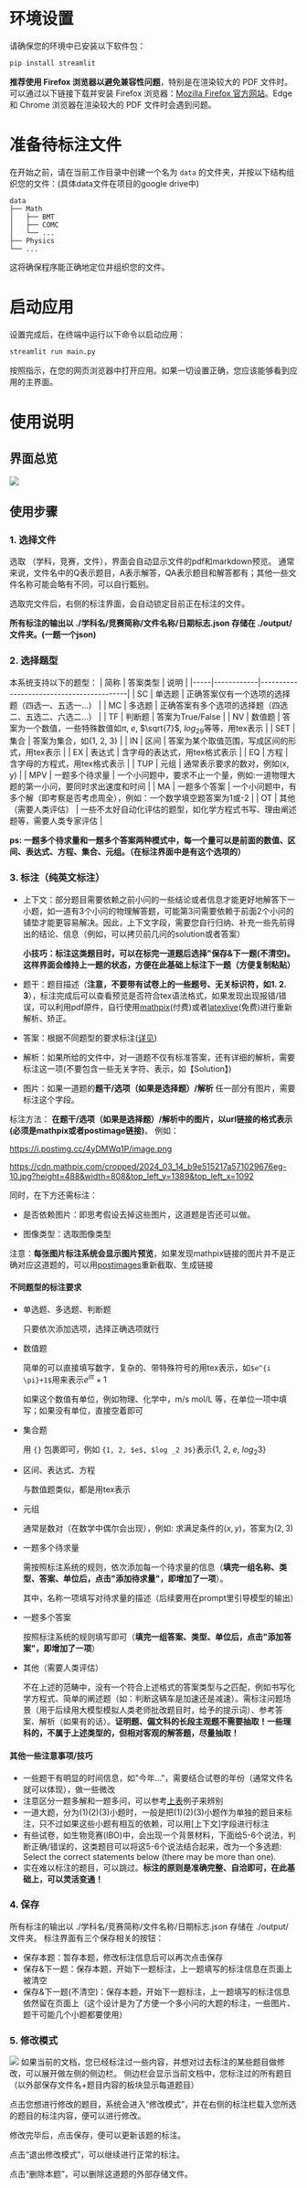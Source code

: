 # 环境设置

请确保您的环境中已安装以下软件包：

```bash
pip install streamlit
```

**推荐使用 Firefox 浏览器以避免兼容性问题**，特别是在渲染较大的 PDF 文件时。可以通过以下链接下载并安装 Firefox 浏览器：[Mozilla Firefox 官方网站](https://www.firefox.com.cn/)。Edge 和 Chrome 浏览器在渲染较大的 PDF 文件时会遇到问题。

# 准备待标注文件

在开始之前，请在当前工作目录中创建一个名为 `data` 的文件夹，并按以下结构组织您的文件：(具体data文件在项目的google drive中)

```
data
├── Math
│   ├── BMT
│   ├── COMC
│   └── ...
├── Physics
└── ...
```

这将确保程序能正确地定位并组织您的文件。

# 启动应用

设置完成后，在终端中运行以下命令以启动应用：

```bash
streamlit run main.py
```

按照指示，在您的网页浏览器中打开应用。如果一切设置正确，您应该能够看到应用的主界面。

# 使用说明

## 界面总览
![](./figures/page_overview.png)

## 使用步骤
### 1. 选择文件
选取 （学科，竞赛，文件），界面会自动显示文件的pdf和markdown预览。
通常来说，文件名中的Q表示题目，A表示解答，QA表示题目和解答都有；其他一些文件名称可能会略有不同，可以自行甄别。

选取完文件后，右侧的标注界面，会自动锁定目前正在标注的文件。

**所有标注的输出以 ./学科名/竞赛简称/文件名称/日期标志.json  存储在 ./output/ 文件夹。(一题一个json)**

### 2. 选择题型
本系统支持以下的题型：
| 简称  | 答案类型       | 说明                                       |
|-----|------------|------------------------------------------|
| SC  | 单选题        | 正确答案仅有一个选项的选择题（四选一、五选一...） |
| MC  | 多选题        | 正确答案有多个选项的选择题（四选二、五选二、六选二...）            |
| TF  | 判断题        | 答案为True/False                            |
| NV  | 数值题        | 答案为一个数值，一些特殊数值如$\pi$, $e$, $\sqrt{7}$, $log_29$等等，用tex表示 |
| SET | 集合         | 答案为集合，如{1, 2, 3}                         |
| IN  | 区间         | 答案为某个取值范围，写成区间的形式，用tex表示                 |
| EX  | 表达式        | 含字母的表达式，用tex格式表示                         |
| EQ  | 方程         | 含字母的方程式，用tex格式表示                         |
| TUP | 元组         | 通常表示要求的数对，例如(x, y)                       |
| MPV | 一题多个待求量    | 一个小问题中，要求不止一个量，例如:一道物理大题的第一小问，要同时求出速度和时间 |
| MA  | 一题多个答案     | 一个小问题中，有多个解（即考察是否考虑周全），例如：一个数学填空题答案为1或-2 |
| OT  | 其他（需要人类评估） | 一些不太好自动化评估的题型，如化学方程式书写、理由阐述题等，需要人类专家评估   |

**ps: 一题多个待求量和一题多个答案两种模式中，每一个量可以是前面的数值、区间、表达式、方程、集合、元组。（在标注界面中是有这个选项的）**

### 3. 标注（**纯英文标注**）
- 上下文：部分题目需要依赖之前小问的一些结论或者信息才能更好地解答下一小题，如一道有3个小问的物理解答题，可能第3问需要依赖于前面2个小问的铺垫才能更容易解决。因此，上下文字段，需要您自行归纳、补充一些先前得出的结论、信息（例如，可以拷贝前几问的solution或者答案）

  **小技巧：标注这类题目时，可以在标完一道题后选择"保存&下一题(不清空)。这样界面会维持上一题的状态，方便在此基础上标注下一题（方便复制粘贴）**
- 题干：题目描述（**注意，不要带有试卷上的一些题号、无关标识符，如1. 2. 3**），标注完成后可以查看预览是否符合tex语法格式，如果发现出现报错/错误，可以利用pdf原件，自行使用[mathpix](https://mathpix.com/)(付费)或者[latexlive](https://www.latexlive.com/)(免费)进行重新解析、矫正。
- 答案：根据不同题型的要求标注([详见](#不同题型的标注要求))
- 解析：如果所给的文件中，对一道题不仅有标准答案，还有详细的解析，需要标注这一项(不要包含一些无关字符、表示，如【Solution】)
- 图片：如果一道题的**题干/选项（如果是选择题）/解析** 任一部分有图片，需要标注这个字段。

标注方法：
**在题干/选项（如果是选择题）/解析中的图片，以url链接的格式表示(必须是mathpix或者postimage链接)**。
例如：

https://i.postimg.cc/4yDMWq1P/image.png

https://cdn.mathpix.com/cropped/2024_03_14_b9e515217a571029676eg-10.jpg?height=488&width=808&top_left_y=1389&top_left_x=1092

同时，在下方还需标注：
  - 是否依赖图片：即思考假设去掉这些图片，这道题是否还可以做。

  - 图像类型：选取图像类型

  注意：**每张图片标注系统会显示图片预览**，如果发现mathpix链接的图片并不是正确对应这道题的，可以用[postimages](https://postimages.org/)重新截取、生成链接


#### 不同题型的标注要求
- 单选题、多选题、判断题

  只要依次添加选项，选择正确选项就行
- 数值题

  简单的可以直接填写数字，复杂的、带特殊符号的用tex表示，如`$e^{i \pi}+1$`用来表示$e^{i \pi}+1$

  如果这个数值有单位，例如物理、化学中，m/s  mol/L 等，在单位一项中填写；如果没有单位，直接空着即可
- 集合题

  用 `{}` 包裹即可，例如 `{1, 2, $e$, $log _2 3$}`表示{1, 2, $e$, $log _2 3$}

- 区间、表达式、方程

  与数值题类似，都是用tex表示

- 元组

  通常是数对（在数学中偶尔会出现），例如: 求满足条件的$(x, y)$，答案为$(2, 3)$

- 一题多个待求量

  需按照标注系统的规则，依次添加每一个待求量的信息（**填完一组名称、类型、答案、单位后，点击"添加待求量"，即增加了一项**）。
  
  其中，名称一项填写对待求量的描述（后续要用在prompt里引导模型的输出）

- 一题多个答案

  按照标注系统的规则填写即可（**填完一组答案、类型、单位后，点击"添加答案"，即增加了一项**）
  
- 其他（需要人类评估）

  不在上述的范畴中，没有一个符合上述格式的答案类型与之匹配，例如书写化学方程式、简单的阐述题（如：判断这辆车是加速还是减速）。需标注问题场景（用于后续用大模型模拟人类老师批改题目时，给予的提示词）、参考答案、解析（如果有的话）。**证明题、偏文科的长段主观题不需要抽取！一些理科的，不属于上述类型的，但相对客观的解答题，尽量抽取！**

#### 其他一些注意事项/技巧
- 一些题干有明显的时间信息，如"今年..."，需要结合试卷的年份（通常文件名就可以体现），做一些微改
- 注意区分一题多解和一题多问，可以参考[上表](#2-选择题型)例子来辨别
- 一道大题，分为(1)(2)(3)小题时，一般是把(1)(2)(3)小题作为单独的题目来标注，只不过如果这些小题有相互的依赖，可以用[上下文]字段进行标注
- 有些试卷，如生物竞赛(IBO)中，会出现一个背景材料，下面给5-6个说法，判断正确/错误的，这类题目可以将这5-6个说法结合起来，改为一个多选题: Select the correct statements below (there may be more than one).
- 实在难以标注的题目，可以跳过。**标注的原则是准确完整、自洽即可，在此基础上，可以灵活变通！**

### 4. 保存
所有标注的输出以 ./学科名/竞赛简称/文件名称/日期标志.json  存储在 ./output/ 文件夹。
标注界面有三个保存相关的按钮：
- 保存本题：暂存本题，修改标注信息后可以再次点击保存
- 保存&下一题：保存本题，开始下一题标注，上一题填写的标注信息在页面上被清空
- 保存&下一题(不清空)：保存本题，开始下一题标注，上一题填写的标注信息依然留在页面上（这个设计是为了方便一个多小问的大题的标注，一些图片、题干可能几个小题都要使用）

### 5. 修改模式
![](./figures/modify_view.png)
如果当前的文档，您已经标注过一些内容，并想对过去标注的某些题目做修改，可以展开做左侧的侧边栏。
侧边栏会显示当前文档中，您标注过的所有题目（以外部保存文件名+题目内容的板块显示每道题目）

点击您想进行修改的题目，系统会进入“修改模式”，并在右侧的标注栏载入您所选的题目的标注内容，便可以进行修改。

修改完毕后，点击保存，便可以更新该题的标注。

点击“退出修改模式”，可以继续进行正常的标注。

点击“删除本题”，可以删除这道题的外部存储文件。
